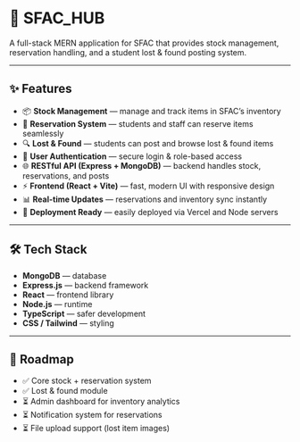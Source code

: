 # 🌌 SFAC_HUB

A full-stack MERN application for SFAC that provides stock management, reservation handling, and a student lost & found posting system.

---

## ✨ Features
- 📦 **Stock Management** — manage and track items in SFAC’s inventory
- 📝 **Reservation System** — students and staff can reserve items seamlessly
- 🔍 **Lost & Found** — students can post and browse lost & found items
- 🔐 **User Authentication** — secure login & role-based access
- 🌐 **RESTful API (Express + MongoDB)** — backend handles stock, reservations, and posts
- ⚡ **Frontend (React + Vite)** — fast, modern UI with responsive design
- 📊 **Real-time Updates** — reservations and inventory sync instantly
- 🚀 **Deployment Ready** — easily deployed via Vercel and Node servers

---

## 🛠️ Tech Stack
- **MongoDB** — database
- **Express.js** — backend framework
- **React** — frontend library
- **Node.js** — runtime
- **TypeScript** — safer development
- **CSS / Tailwind** — styling

---

## 🎯 Roadmap
- ✅ Core stock + reservation system
- ✅ Lost & found module
- ⏳ Admin dashboard for inventory analytics
- ⏳ Notification system for reservations
- ⏳ File upload support (lost item images)
